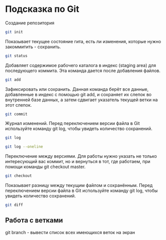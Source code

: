 # Подсказка по Git

Создание репозитория
```sh
git init
```

Показывает текущее состояние гита, есть 
ли изменения, которые нужно закоммитить - сохранить.

```sh
git status
```

Добавляет содержимое рабочего каталога 
в индекс (staging area) для последующего коммита. Эта команда дается после добавления
файлов.

```sh
git add
```

Зафиксировать или сохранить. Данная команда берёт все данные, добавленные в индекс с помощью git add, и сохраняет их
слепок во внутренней базе данных, а затем сдвигает указатель текущей ветки на этот слепок.

```sh
git commit
```

Журнал изменений. Перед переключением версии файла в Git
используйте команду git log, чтобы увидеть
количество сохранений.

```sh
git log

git log --oneline
```

Переключение между версиями. Для работы нужно указать не только
интересующий вас коммит, но и вернуться 
в тот, где работаем, при помощи команды 
git checkout master.

```sh
git checkout
```

Показывает разницу между текущим файлом
и сохранённым. Перед переключением версии файла в Git
используйте команду git log, чтобы увидеть
количество сохранений.

```sh
git diff
```

## Работа с ветками

git branch - вывести список всех имеющихся веток на экран